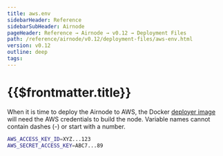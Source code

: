 ```yaml
---
title: aws.env
sidebarHeader: Reference
sidebarSubHeader: Airnode
pageHeader: Reference → Airnode → v0.12 → Deployment Files
path: /reference/airnode/v0.12/deployment-files/aws-env.html
version: v0.12
outline: deep
tags:
---
```


<VersionWarning/>

<PageHeader/>

<SearchHighlight/>

<FlexStartTag/>

# {{$frontmatter.title}}

When it is time to deploy the Airnode to AWS, the Docker
[deployer image](/reference/airnode/v0.12/docker/deployer-image.md) will need
the AWS credentials to build the node. Variable names cannot contain dashes (-)
or start with a number.

```bash
AWS_ACCESS_KEY_ID=XYZ...123
AWS_SECRET_ACCESS_KEY=ABC7...89
```

<FlexEndTag/>
